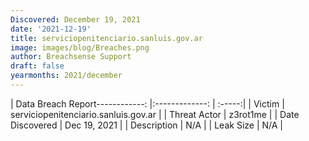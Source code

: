 ```yaml
---
Discovered: December 19, 2021
date: '2021-12-19'
title: serviciopenitenciario.sanluis.gov.ar
image: images/blog/Breaches.png
author: Breachsense Support
draft: false
yearmonths: 2021/december
---
```


| Data Breach Report------------:   |:-------------:    | :-----:|
| Victim    | serviciopenitenciario.sanluis.gov.ar      | 
| Threat Actor    | z3rot1me      | 
| Date Discovered    | Dec 19, 2021      | 
| Description    | N/A      | 
| Leak Size    | N/A      | 


